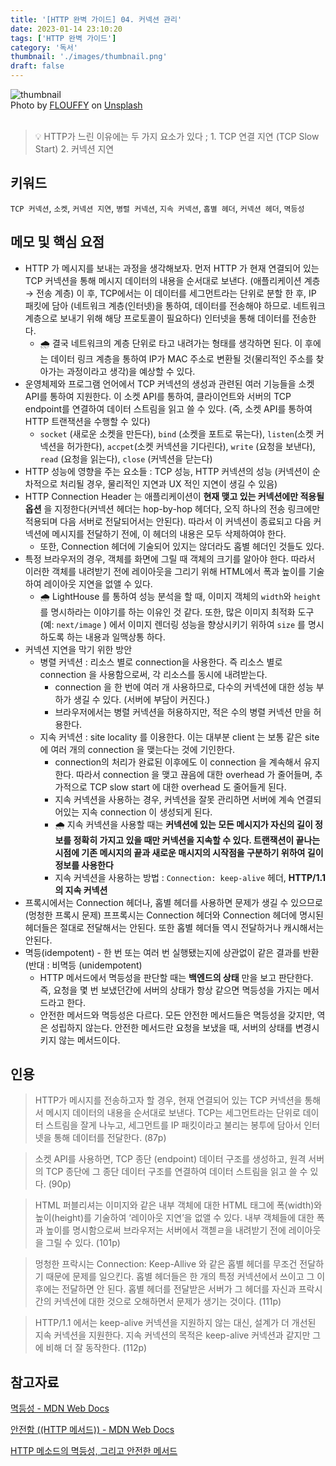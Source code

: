 ```yaml
---
title: '[HTTP 완벽 가이드] 04. 커넥션 관리'
date: 2023-01-14 23:10:20
tags: ['HTTP 완벽 가이드']
category: '독서'
thumbnail: './images/thumbnail.png'
draft: false
---
```


<div class="unsplash-wrapper">
<img class="unsplash-thumbnail-image" alt="thumbnail" src="./images/thumbnail.png" />
<div class="unsplash-author">
Photo by <a href="https://unsplash.com/@theflouffy?utm_source=unsplash&utm_medium=referral&utm_content=creditCopyText">FLOUFFY</a> on  <a href="https://unsplash.com/ko/%EC%82%AC%EC%A7%84/ujUiOCHkqM0?utm_source=unsplash&utm_medium=referral&utm_content=creditCopyText">Unsplash</a>
</div>
</div>
<br>

> 💡 HTTP가 느린 이유에는 두 가지 요소가 있다 ; 1. TCP 연결 지연 (TCP Slow Start) 2. 커넥션 지연

## 키워드

`TCP 커넥션`, `소켓`, `커넥션 지연`, `병렬 커넥션`, `지속 커넥션`, `홉별 헤더`, `커넥션 헤더`, `멱등성`

## 메모 및 핵심 요점

- HTTP 가 메시지를 보내는 과정을 생각해보자. 먼저 HTTP 가 현재 연결되어 있는 TCP 커넥션을 통해 메시지 데이터의 내용을 순서대로 보낸다. (애플리케이션 계층 → 전송 계층) 이 후, TCP에서는 이 데이터를 세그먼트라는 단위로 분할 한 후, IP 패킷에 담아 (네트워크 계층(인터넷)을 통하여, 데이터를 전송해야 하므로. 네트워크 계층으로 보내기 위해 해당 프로토콜이 필요하다) 인터넷을 통해 데이터를 전송한다.
  - 🌧️ 결국 네트워크의 계층 단위로 타고 내려가는 형태를 생각하면 된다. 이 후에는 데이터 링크 계층을 통하여 IP가 MAC 주소로 변환될 것(물리적인 주소를 찾아가는 과정이라고 생각)을 예상할 수 있다.
- 운영체제와 프로그램 언어에서 TCP 커넥션의 생성과 관련된 여러 기능들을 소켓 API를 통하여 지원한다. 이 소켓 API를 통하여, 클라이언트와 서버의 TCP endpoint를 연결하여 데이터 스트림을 읽고 쓸 수 있다. (즉, 소켓 API를 통하여 HTTP 트랜잭션을 수행할 수 있다)
  - `socket` (새로운 소켓을 만든다), `bind` (소켓을 포트로 묶는다), `listen`(소켓 커넥션을 허가한다), `accpet`(소켓 커넥션을 기다린다), `write` (요청을 보낸다), `read` (요청을 읽는다), `close` (커넥션을 닫는다)
- HTTP 성능에 영향을 주는 요소들 : TCP 성능, HTTP 커넥션의 성능 (커넥션이 순차적으로 처리될 경우, 물리적인 지연과 UX 적인 지연이 생길 수 있음)
- HTTP Connection Header 는 애플리케이션이 **현재 맺고 있는 커넥션에만 적용될 옵션** 을 지정한다(커넥션 헤더는 hop-by-hop 헤더다, 오직 하나의 전송 링크에만 적용되며 다음 서버로 전달되어서는 안된다). 따라서 이 커넥션이 종료되고 다음 커넥션에 메시지를 전달하기 전에, 이 헤더의 내용은 모두 삭제하여야 한다.
  - 또한, Connection 헤더에 기술되어 있지는 않더라도 홉별 헤더인 것들도 있다.
- 특정 브라우저의 경우, 객체를 화면에 그릴 때 객체의 크기를 알아야 한다. 따라서 이러한 객체를 내려받기 전에 레이아웃을 그리기 위해 HTML에서 폭과 높이를 기술하여 레이아웃 지연을 없앨 수 있다.
  - 🌧️ LightHouse 를 통하여 성능 분석을 할 때, 이미지 객체의 `width`와 `height` 를 명시하라는 이야기를 하는 이유인 것 같다. 또한, 많은 이미지 최적화 도구 (예: `next/image` ) 에서 이미지 렌더링 성능을 향상시키기 위하여 `size` 를 명시하도록 하는 내용과 일맥상통 하다.
- 커넥션 지연을 막기 위한 방안
  - 병렬 커넥션 : 리소스 별로 connection을 사용한다. 즉 리소스 별로 connection 을 사용함으로써, 각 리소스를 동시에 내려받는다.
    - connection 을 한 번에 여러 개 사용하므로, 다수의 커넥션에 대한 성능 부하가 생길 수 있다. (서버에 부담이 커진다.)
    - 브라우저에서는 병렬 커넥션을 허용하지만, 적은 수의 병렬 커넥션 만을 허용한다.
  - 지속 커넥션 : site locality 를 이용한다. 이는 대부분 client 는 보통 같은 site 에 여러 개의 connection 을 맺는다는 것에 기인한다.
    - connection의 처리가 완료된 이후에도 이 connection 을 계속해서 유지한다. 따라서 connection 을 맺고 끊음에 대한 overhead 가 줄어들며, 추가적으로 TCP slow start 에 대한 overhead 도 줄어들게 된다.
    - 지속 커넥션을 사용하는 경우, 커넥션을 잘못 관리하면 서버에 계속 연결되어있는 지속 connection 이 생성되게 된다.
    - 🌧️ 지속 커넥션을 사용할 때는 **커넥션에 있는 모든 메시지가 자신의 길이 정보를 정확히 가지고 있을 때만 커넥션을 지속할 수 있다. 트랜잭션이 끝나는 시점에 기존 메시지의 끝과 새로운 매시지의 시작점을 구분하기 위하여 길이정보를 사용한다**
    - 지속 커넥션을 사용하는 방법 : `Connection: keep-alive` 헤더, **HTTP/1.1 의 지속 커넥션**
- 프록시에서는 Connection 헤더나, 홉별 헤더를 사용하면 문제가 생길 수 있으므로 (멍청한 프록시 문제) 프프록시는 Connection 헤더와 Connection 헤더에 명시된 헤더들은 절대로 전달해서는 안된다. 또한 홉별 헤더들 역시 전달하거나 캐시해서는 안된다.
- 멱등(idempotent) - 한 번 또는 여러 번 실행됐는지에 상관없이 같은 결과를 반환 (반대 : 비멱등 (unidempotent)
  - HTTP 메서드에서 멱등성을 판단할 때는 **백엔드의 상태** 만을 보고 판단한다. 즉, 요청을 몇 번 보냈던간에 서버의 상태가 항상 같으면 멱등성을 가지는 메서드라고 한다.
  - 안전한 메서드와 멱등성은 다르다. 모든 안전한 메서드들은 멱등성을 갖지만, 역은 성립하지 않는다. 안전한 메서드란 요청을 보냈을 때, 서버의 상태를 변경시키지 않는 메서드이다.

## 인용

> HTTP가 메시지를 전송하고자 할 경우, 현재 연결되어 있는 TCP 커넥션을 통해서 메시지 데이터의 내용을 순서대로 보낸다. TCP는 세그먼트라는 단위로 데이터 스트림을 잘게 나누고, 세그먼트를 IP 패킷이라고 불리는 봉투에 담아서 인터넷을 통해 데이터를 전달한다. (87p)

> 소켓 API를 사용하면, TCP 종단 (endpoint) 데이터 구조를 생성하고, 원격 서버의 TCP 종단에 그 종단 데이터 구조를 연결하여 데이터 스트림을 읽고 쓸 수 있다. (90p)

> HTML 퍼블리셔는 이미지와 같은 내부 객체에 대한 HTML 태그에 폭(width)와 높이(height)를 기술하여 ‘레이아웃 지연’을 없앨 수 있다. 내부 객체들에 대한 폭과 높이를 명시함으로써 브라우저는 서버에서 객첻ㄹ을 내려받기 전에 레이아웃을 그릴 수 있다. (101p)

> 멍청한 프락시는 Connection: Keep-Allive 와 같은 홉별 헤더를 무조건 전달하기 때문에 문제를 일으킨다. 홉별 헤더들은 한 개의 특정 커넥션에서 쓰이고 그 이후에는 전달하면 안 된다. 홉별 헤더를 전달받은 서버가 그 헤더를 자신과 프락시 간의 커넥션에 대한 것으로 오해하면서 문제가 생기는 것이다. (111p)

> HTTP/1.1 에서는 keep-alive 커넥션을 지원하지 않는 대신, 설계가 더 개선된 지속 커넥션을 지원한다. 지속 커넥션의 목적은 keep-alive 커넥션과 같지만 그에 비해 더 잘 동작한다. (112p)

## 참고자료

[멱등성 - MDN Web Docs](https://developer.mozilla.org/ko/docs/Glossary/Idempotent#:~:text=%EB%8F%99%EC%9D%BC%ED%95%9C%20%EC%9A%94%EC%B2%AD%EC%9D%84%20%ED%95%9C%20%EB%B2%88,%EB%93%B1%EC%84%B1%EC%9D%84%20%EA%B0%80%EC%A1%8C%EB%8B%A4%EA%B3%A0%20%EB%A7%90%ED%95%A9%EB%8B%88%EB%8B%A4)

[안전함 ((HTTP 메서드)) - MDN Web Docs](https://developer.mozilla.org/ko/docs/Glossary/Safe/HTTP#:~:text=HTTP%20%EB%A9%94%EC%84%9C%EB%93%9C%EA%B0%80%20%EC%84%9C%EB%B2%84%EC%9D%98,HEAD%20%2C%20OPTIONS%20%EA%B0%80%20%EC%95%88%EC%A0%84%ED%95%A9%EB%8B%88%EB%8B%A4.)

[HTTP 메소드의 멱등성, 그리고 안전한 메서드](https://hudi.blog/http-method-idempotent/)
